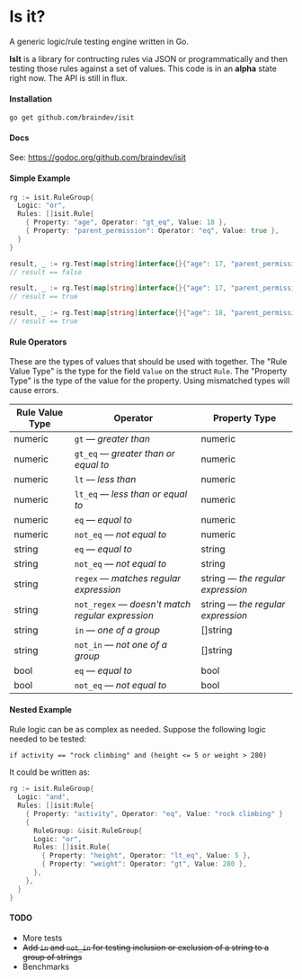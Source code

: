 # Is it?

A generic logic/rule testing engine written in Go.

**IsIt** is a library for contructing rules via JSON or programmatically and then testing those rules against a set of values.  This code is in an **alpha** state right now.  The API is still in flux.

#### Installation

```
go get github.com/braindev/isit
```

#### Docs

See: https://godoc.org/github.com/braindev/isit

#### Simple Example

```go
rg := isit.RuleGroup{
  Logic: "or",
  Rules: []isit.Rule{
    { Property: "age", Operator: "gt_eq", Value: 18 },
    { Property: "parent_permission": Operator: "eq", Value: true },
  }
}

result, _ := rg.Test(map[string]interface{}{"age": 17, "parent_permission": false})
// result == false

result, _ := rg.Test(map[string]interface{}{"age": 17, "parent_permission": true})
// result == true

result, _ := rg.Test(map[string]interface{}{"age": 18, "parent_permission": true})
// result == true
```

#### Rule Operators

These are the types of values that should be used with together.  The "Rule Value Type" is the type for the field `Value` on the struct `Rule`.  The "Property Type" is the type of the value for the property.  Using mismatched types will cause errors.

| Rule Value Type | Operator | Property Type |
| --- | --- | --- |
| numeric | `gt` &mdash; _greater than_ | numeric |
| numeric | `gt_eq` &mdash; _greater than or equal to_ | numeric |
| numeric | `lt` &mdash; _less than_ | numeric |
| numeric | `lt_eq` &mdash; _less than or equal to_ | numeric |
| numeric | `eq` &mdash; _equal to_ | numeric |
| numeric | `not_eq` &mdash; _not equal to_ | numeric |
| string | `eq` &mdash; _equal to_ | string |
| string | `not_eq` &mdash; _not equal to_ | string |
| string | `regex` &mdash; _matches regular expression_ | string &mdash; _the regular expression_ |
| string | `not_regex` &mdash; _doesn't match regular expression_ | string &mdash; _the regular expression_ |
| string | `in` &mdash; _one of a group_ | []string |
| string | `not_in` &mdash; _not one of a group_ | []string |
| bool | `eq` &mdash; _equal to_ | bool |
| bool | `not_eq` &mdash; _not equal to_ | bool |

#### Nested Example

Rule logic can be as complex as needed.  Suppose the following logic needed to be tested:

```
if activity == "rock climbing" and (height <= 5 or weight > 280)
```

It could be written as:

```go
rg := isit.RuleGroup{
  Logic: "and",
  Rules: []isit:Rule{
    { Property: "activity", Operator: "eq", Value: "rock climbing" }
    {
      RuleGroup: &isit.RuleGroup{
      Logic: "or",
      Rules: []isit.Rule{
        { Property: "height", Operator: "lt_eq", Value: 5 },
        { Property: "weight": Operator: "gt", Value: 280 },
      },
    },
  }
}
```

#### TODO

- More tests
- ~~Add `in` and `not_in` for testing inclusion or exclusion of a string to a group of strings~~
- Benchmarks
